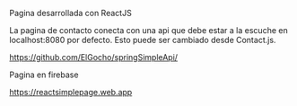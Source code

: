 Pagina desarrollada con ReactJS

La pagina de contacto conecta con una api que debe estar a la escuche en localhost:8080 por defecto. Esto puede ser cambiado desde Contact.js.

https://github.com/ElGocho/springSimpleApi/


Pagina en firebase

https://reactsimplepage.web.app
